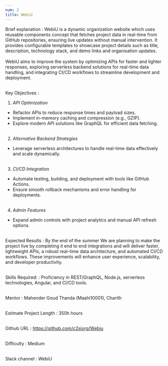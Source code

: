 ```yaml
---
num: 2
title: WebiU
---
```

Brief explanation
: WebiU is a dynamic organization website which uses reusable components concept that fetches project data in real-time from GitHub repositories, ensuring live updates without manual intervention. It provides configurable templates to showcase project details such as title, description, technology stack, and demo links and organisation updates.
<br><br>
WebiU aims to improve the system by optimizing APIs for faster and lighter responses, exploring serverless backend solutions for real-time data handling, and integrating CI/CD workflows to streamline development and deployment.
<br><br>

Key Objectives
: 

1. *API Optimization*
* Refactor APIs to reduce response times and payload sizes.
* Implement in-memory caching and compression (e.g., GZIP).
* Explore modern API solutions like GraphQL for efficient data fetching.
<br><br>

2. *Alternative Backend Strategies*
* Leverage serverless architectures to handle real-time data effectively and scale dynamically.
<br><br>

3. *CI/CD Integration*
* Automate testing, building, and deployment with tools like GitHub Actions.
* Ensure smooth rollback mechanisms and error handling for deployments.
<br><br>

4. *Admin Features*
* Expand admin controls with project analytics and manual API refresh options.
<br><br>


Expected Results
: By the end of the summer We are planning to make the project live by completing it end to end integrations and will deliver faster, lightweight APIs, a robust real-time data architecture, and automated CI/CD workflows. These improvements will enhance user experience, scalability, and developer productivity.
<br><br>

Skills Required:
: Proficiency in REST/GraphQL, Node.js, serverless technologies, Angular, and CI/CD tools.
<br><br>

Mentor
: Mahender Goud Thanda (Maahi10001), Charith
<br><br>

Estimate Project Length
: 350h hours
<br><br>

Github URL
: <https://github.com/c2siorg/Webiu>
<br><br>

Difficulty
:  Medium
<br><br>

Slack channel
: WebiU
<br><br>